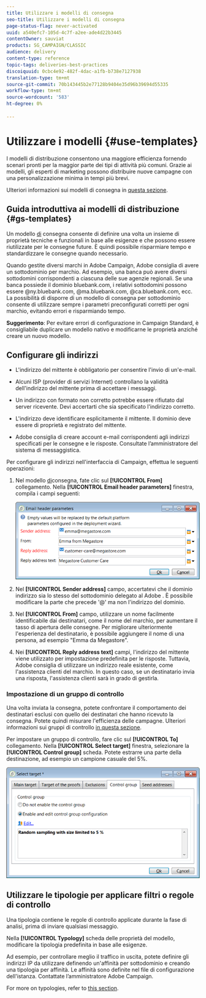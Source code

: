 ```yaml
---
title: Utilizzare i modelli di consegna
seo-title: Utilizzare i modelli di consegna
page-status-flag: never-activated
uuid: a540efc7-105d-4c7f-a2ee-ade4d22b3445
contentOwner: sauviat
products: SG_CAMPAIGN/CLASSIC
audience: delivery
content-type: reference
topic-tags: deliveries-best-practices
discoiquuid: 0cbc4e92-482f-4dac-a1fb-b738e7127938
translation-type: tm+mt
source-git-commit: 70b143445b2e77128b9404e35d96b39694d55335
workflow-type: tm+mt
source-wordcount: '583'
ht-degree: 0%

---
```



# Utilizzare i modelli {#use-templates}

I modelli di distribuzione consentono una maggiore efficienza fornendo scenari pronti per la maggior parte dei tipi di attività più comuni. Grazie ai modelli, gli esperti di marketing possono distribuire nuove campagne con una personalizzazione minima in tempi più brevi.

Ulteriori informazioni sui modelli di consegna in [questa sezione](../../delivery/using/creating-a-delivery-template.md).

## Guida introduttiva ai modelli di distribuzione {#gs-templates}

Un modello [di](../../delivery/using/creating-a-delivery-template.md) consegna consente di definire una volta un insieme di proprietà tecniche e funzionali in base alle esigenze e che possono essere riutilizzate per le consegne future. È quindi possibile risparmiare tempo e standardizzare le consegne quando necessario.

Quando gestite diversi marchi in  Adobe Campaign,  Adobe consiglia di avere un sottodominio per marchio. Ad esempio, una banca può avere diversi sottodomini corrispondenti a ciascuna delle sue agenzie regionali. Se una banca possiede il dominio bluebank.com, i relativi sottodomini possono essere @ny.bluebank.com, @ma.bluebank.com, @ca.bluebank.com, ecc. La possibilità di disporre di un modello di consegna per sottodominio consente di utilizzare sempre i parametri preconfigurati corretti per ogni marchio, evitando errori e risparmiando tempo.

**Suggerimento**:  Per evitare errori di configurazione in Campaign Standard, è consigliabile duplicare un modello nativo e modificarne le proprietà anziché creare un nuovo modello.

## Configurare gli indirizzi

* L&#39;indirizzo del mittente è obbligatorio per consentire l&#39;invio di un&#39;e-mail.

* Alcuni ISP (provider di servizi Internet) controllano la validità dell&#39;indirizzo del mittente prima di accettare i messaggi.

* Un indirizzo con formato non corretto potrebbe essere rifiutato dal server ricevente. Devi accertarti che sia specificato l&#39;indirizzo corretto.

* L&#39;indirizzo deve identificare esplicitamente il mittente. Il dominio deve essere di proprietà e registrato del mittente.

*  Adobe consiglia di creare account e-mail corrispondenti agli indirizzi specificati per le consegne e le risposte. Consultate l’amministratore del sistema di messaggistica.

Per configurare gli indirizzi nell&#39;interfaccia di Campaign, effettua le seguenti operazioni:

1. Nel modello [di](../../delivery/using/creating-a-delivery-template.md)consegna, fate clic sul **[!UICONTROL From]** collegamento. Nella **[!UICONTROL Email header parameters]** finestra, compila i campi seguenti:

   ![](assets/d_best_practices_email_header.png)

1. Nel **[!UICONTROL Sender address]** campo, accertatevi che il dominio indirizzo sia lo stesso del sottodominio delegato al Adobe . È possibile modificare la parte che precede &#39;@&#39; ma non l&#39;indirizzo del dominio.

1. Nel **[!UICONTROL From]** campo, utilizzare un nome facilmente identificabile dai destinatari, come il nome del marchio, per aumentare il tasso di apertura delle consegne. Per migliorare ulteriormente l&#39;esperienza del destinatario, è possibile aggiungere il nome di una persona, ad esempio &quot;Emma da Megastore&quot;.

1. Nei **[!UICONTROL Reply address text]** campi, l&#39;indirizzo del mittente viene utilizzato per impostazione predefinita per le risposte. Tuttavia,  Adobe consiglia di utilizzare un indirizzo reale esistente, come l&#39;assistenza clienti del marchio. In questo caso, se un destinatario invia una risposta, l&#39;assistenza clienti sarà in grado di gestirla.

### Impostazione di un gruppo di controllo

Una volta inviata la consegna, potete confrontare il comportamento dei destinatari esclusi con quello dei destinatari che hanno ricevuto la consegna. Potete quindi misurare l&#39;efficienza delle campagne. Ulteriori informazioni sui gruppi di controllo [in questa sezione](../../campaign/using/marketing-campaign-deliveries.md#defining-a-control-group).

Per impostare un gruppo di controllo, fare clic sul **[!UICONTROL To]** collegamento. Nella **[!UICONTROL Select target]** finestra, selezionare la **[!UICONTROL Control group]** scheda. Potete estrarre una parte della destinazione, ad esempio un campione casuale del 5%.

![](assets/d_best_practices_control_group.png)

## Utilizzare le tipologie per applicare filtri o regole di controllo

Una tipologia contiene le regole di controllo applicate durante la fase di analisi, prima di inviare qualsiasi messaggio.

Nella **[!UICONTROL Typology]** scheda delle proprietà del modello, modificare la tipologia predefinita in base alle esigenze.

Ad esempio, per controllare meglio il traffico in uscita, potete definire gli indirizzi IP da utilizzare definendo un&#39;affinità per sottodominio e creando una tipologia per affinità. Le affinità sono definite nel file di configurazione dell&#39;istanza. Contattate l’amministratore  Adobe Campaign.

For more on typologies, refer to [this section](../../campaign/using/about-campaign-typologies.md).
